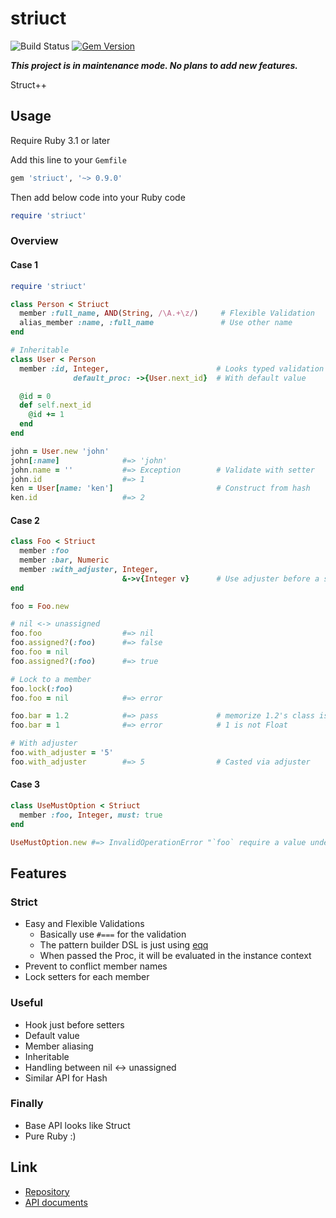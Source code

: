 # striuct

![Build Status](https://github.com/kachick/striuct/actions/workflows/test_behaviors.yml/badge.svg?branch=main)
[![Gem Version](https://badge.fury.io/rb/striuct.svg)](http://badge.fury.io/rb/striuct)

_**This project is in maintenance mode. No plans to add new features.**_

Struct++

## Usage

Require Ruby 3.1 or later

Add this line to your `Gemfile`

```ruby
gem 'striuct', '~> 0.9.0'
```

Then add below code into your Ruby code

```ruby
require 'striuct'
```

### Overview

#### Case 1

```ruby
require 'striuct'

class Person < Striuct
  member :full_name, AND(String, /\A.+\z/)     # Flexible Validation
  alias_member :name, :full_name               # Use other name
end

# Inheritable
class User < Person
  member :id, Integer,                        # Looks typed validation
              default_proc: ->{User.next_id}  # With default value

  @id = 0
  def self.next_id
    @id += 1
  end
end

john = User.new 'john'
john[:name]              #=> 'john'
john.name = ''           #=> Exception        # Validate with setter
john.id                  #=> 1
ken = User[name: 'ken']                       # Construct from hash
ken.id                   #=> 2
```

#### Case 2

```ruby
class Foo < Striuct
  member :foo
  member :bar, Numeric
  member :with_adjuster, Integer,
                         &->v{Integer v}      # Use adjuster before a setter
end

foo = Foo.new

# nil <-> unassigned
foo.foo                  #=> nil
foo.assigned?(:foo)      #=> false
foo.foo = nil
foo.assigned?(:foo)      #=> true

# Lock to a member
foo.lock(:foo)
foo.foo = nil            #=> error

foo.bar = 1.2            #=> pass             # memorize 1.2's class is Float
foo.bar = 1              #=> error            # 1 is not Float

# With adjuster
foo.with_adjuster = '5'
foo.with_adjuster        #=> 5                # Casted via adjuster
```

#### Case 3

```ruby
class UseMustOption < Striuct
  member :foo, Integer, must: true
end

UseMustOption.new #=> InvalidOperationError "`foo` require a value under `must` option "
```

## Features

### Strict

- Easy and Flexible Validations
  - Basically use `#===` for the validation
  - The pattern builder DSL is just using [eqq](https://github.com/kachick/eqq)
  - When passed the Proc, it will be evaluated in the instance context
- Prevent to conflict member names
- Lock setters for each member

### Useful

- Hook just before setters
- Default value
- Member aliasing
- Inheritable
- Handling between nil <-> unassigned
- Similar API for Hash

### Finally

- Base API looks like Struct
- Pure Ruby :)

## Link

- [Repository](https://github.com/kachick/striuct)
- [API documents](https://kachick.github.io/striuct/)
